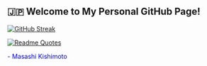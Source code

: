 
## **🇯🇵 Welcome to My Personal GitHub Page!**


[![GitHub Streak](https://github-readme-streak-stats.herokuapp.com/?user=BnbN62&theme=dark)](https://git.io/streak-stats)


[![Readme Quotes](https://quotes-github-readme.vercel.app/api?type=horizontal&theme=dark&text=%22In%20our%20society%2C%20let%20alone%20the%20world%2C%20there's%20no%20room%20for%20weakness.%20Those%20who%20want%20to%20become%20weak%20must%20be%20prepared%20for%20the%20consequences.%22)](https://github.com/piyushsuthar/github-readme-quotes)

<p style="color: blue;">- Masashi Kishimoto</p>


